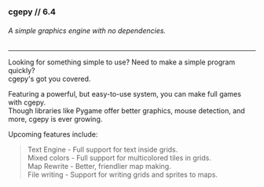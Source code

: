 ### cgepy // 6.4
###### A simple graphics engine with no dependencies.
***
Looking for something simple to use? Need to make a simple program quickly?\
cgepy's got you covered.

Featuring a powerful, but easy-to-use system, you can make full games with cgepy.\
Though libraries like Pygame offer better graphics, mouse detection, and more, cgepy is ever growing.

Upcoming features include:
> Text Engine - Full support for text inside grids.\
> Mixed colors - Full support for multicolored tiles in grids.\
> Map Rewrite - Better, friendlier map making.\
> File writing - Support for writing grids and sprites to maps.
